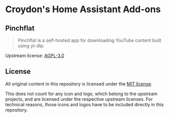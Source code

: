 # Croydon's Home Assistant Add-ons

## Pinchflat

> Pinchflat is a self-hosted app for downloading YouTube content built using yt-dlp.

Upstream license: [AGPL-3.0](https://github.com/kieraneglin/pinchflat/blob/master/LICENSE)



## License

All original content in this repository is licensed under the [MIT license](LICENSE).

This does not count for any icon and logo, which belong to the upstream projects, and are licensed under the respective upstream licenses. For technical reasons, those icons and logos have to be included directly in this repository.
